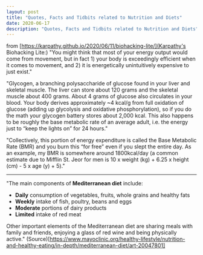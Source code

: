 ```yaml
---
layout: post
title: "Quotes, Facts and Tidbits related to Nutrition and Diets"
date: 2020-06-17
description: "Quotes, Facts and Tidbits related to Nutrition and Diets"
---
```

from [https://karpathy.github.io/2020/06/11/biohacking-lite/](Karpathy's Biohacking Lite:)
"You might think that most of your energy output would come from movement, but in fact 1) your body is exceedingly efficient when it comes to movement, and 2) it is energetically unintuitively expensive to just exist."

"Glycogen, a branching polysaccharide of glucose found in your liver and skeletal muscle. The liver can store about 120 grams and the skeletal muscle about 400 grams. About 4 grams of glucose also circulates in your blood. Your body derives approximately ~4 kcal/g from full oxidation of glucose (adding up glycolysis and oxidative phosphorylation), so if you do the math your glycogen battery stores about 2,000 kcal. This also happens to be roughly the base metabolic rate of an average adult, i.e. the energy just to “keep the lights on” for 24 hours."

"Collectively, this portion of energy expenditure is called the Base Metabolic Rate (BMR) and you burn this “for free” even if you slept the entire day. As an example, my BMR is somewhere around 1800kcal/day (a common estimate due to Mifflin St. Jeor for men is 10 x weight (kg) + 6.25 x height (cm) - 5 x age (y) + 5)."

----------------------
"The main components of **Mediterranean diet** include:

- **Daily** consumption of vegetables, fruits, whole grains and healthy fats
- **Weekly** intake of fish, poultry, beans and eggs
- **Moderate** portions of dairy products
- **Limited** intake of red meat

Other important elements of the Mediterranean diet are sharing meals with family and friends, enjoying a glass of red wine and being physically active." (Source)[https://www.mayoclinic.org/healthy-lifestyle/nutrition-and-healthy-eating/in-depth/mediterranean-diet/art-20047801]
